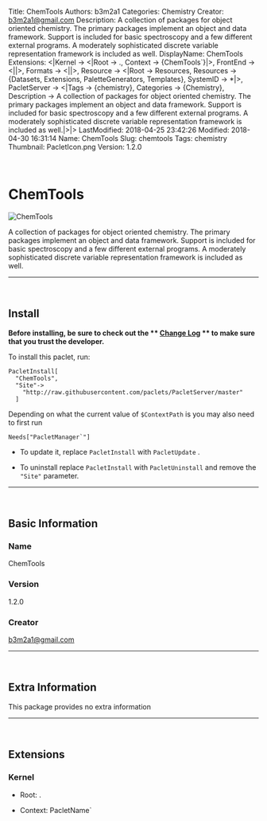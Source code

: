 Title: ChemTools
Authors: b3m2a1
Categories: Chemistry
Creator: b3m2a1@gmail.com
Description: A collection of packages for object oriented chemistry. The primary packages implement an object and data framework. Support is included for basic spectroscopy and a few different external programs. A moderately sophisticated discrete variable representation framework is included as well.
DisplayName: ChemTools
Extensions: <|Kernel -> <|Root -> ., Context -> {ChemTools`}|>, FrontEnd -> <||>, Formats -> <||>, Resource -> <|Root -> Resources, Resources -> {Datasets, Extensions, PaletteGenerators, Templates}, SystemID -> *|>, PacletServer -> <|Tags -> {chemistry}, Categories -> {Chemistry}, Description -> A collection of packages for object oriented chemistry. The primary packages implement an object and data framework. Support is included for basic spectroscopy and a few different external programs. A moderately sophisticated discrete variable representation framework is included as well.|>|>
LastModified: 2018-04-25 23:42:26
Modified: 2018-04-30 16:31:14
Name: ChemTools
Slug: chemtools
Tags: chemistry
Thumbnail: PacletIcon.png
Version: 1.2.0

<a id="chemtools" style="width:0;height:0;margin:0;padding:0;">&zwnj;</a>

# ChemTools

![ChemTools]({filename}/img/ChemTools/PacletIcon.png)

A collection of packages for object oriented chemistry. The primary packages implement an object and data framework. Support is included for basic spectroscopy and a few different external programs. A moderately sophisticated discrete variable representation framework is included as well.

---

<a id="install" style="width:0;height:0;margin:0;padding:0;">&zwnj;</a>

## Install

**Before installing, be sure to check out the ** **[Change Log](https://paclets.github.io/PacletServer/pages/log.html)** ** to make sure that you trust the developer.**

To install this paclet, run:

    PacletInstall[
      "ChemTools",
      "Site"->
        "http://raw.githubusercontent.com/paclets/PacletServer/master"
      ]

Depending on what the current value of  ```$ContextPath```  is you may also need to first run

    Needs["PacletManager`"]

* To update it, replace  ```PacletInstall```  with  ```PacletUpdate``` . 

* To uninstall replace  ```PacletInstall```  with  ```PacletUninstall```  and remove the  ```"Site"```  parameter.

---

<a id="basic-information" style="width:0;height:0;margin:0;padding:0;">&zwnj;</a>

## Basic Information

### Name

ChemTools

### Version

1.2.0

### Creator

[b3m2a1@gmail.com](mailto:b3m2a1@gmail.com)

---

<a id="extra-information" style="width:0;height:0;margin:0;padding:0;">&zwnj;</a>

## Extra Information

This package provides no extra information

---

<a id="extensions" style="width:0;height:0;margin:0;padding:0;">&zwnj;</a>

## Extensions

### Kernel

* Root: .

* Context: PacletName`